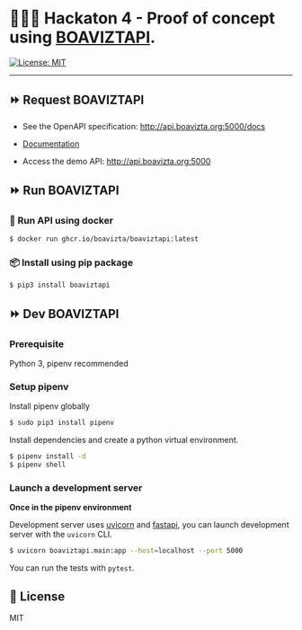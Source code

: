 # 👩🏻‍💻 Hackaton 4 - Proof of concept using [BOAVIZTAPI](https://github.com/Boavizta/Tools-API).

[![License: MIT](https://img.shields.io/badge/License-MIT-yellow.svg)](https://opensource.org/licenses/MIT)

---


## :fast_forward: Request BOAVIZTAPI

* See the OpenAPI specification: <http://api.boavizta.org:5000/docs>

* [Documentation](http://api.boavizta.org/)

* Access the demo API: <http://api.boavizta.org:5000>

## :fast_forward: Run BOAVIZTAPI

### :whale: Run API using docker

```bash
$ docker run ghcr.io/boavizta/boaviztapi:latest
```

### 📦 Install using pip package

```bash
$ pip3 install boaviztapi
```


## :fast_forward: Dev BOAVIZTAPI

### Prerequisite

Python 3, pipenv recommended

### Setup pipenv

Install pipenv globally

```bash
$ sudo pip3 install pipenv
```

Install dependencies and create a python virtual environment.

```bash
$ pipenv install -d 
$ pipenv shell
```

### Launch a development server

**Once in the pipenv environment**

Development server uses [uvicorn](https://www.uvicorn.org/) and [fastapi](https://fastapi.tiangolo.com/), you can launch development server with the `uvicorn` CLI.

```bash
$ uvicorn boaviztapi.main:app --host=localhost --port 5000
```

You can run the tests with `pytest`.

## :scroll: License

MIT
